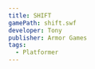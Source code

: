 ```yaml
---
title: SHIFT
gamePath: shift.swf
developer: Tony
publisher: Armor Games
tags:
  - Platformer
---
```

